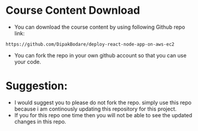 # Course Content Download
- You can download the course content by using following Github repo link:
```
https://github.com/DipakBodare/deploy-react-node-app-on-aws-ec2
```
- You can fork the repo in your own github account so that you can use your code.


# Suggestion:
- I would suggest you to please do not fork the repo. simply use this repo because i am continously updating this repository for this project.
- If you for this repo one time then you will not be able to see the updated changes in this repo.

